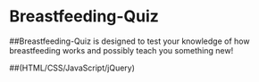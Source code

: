 # Breastfeeding-Quiz

##Breastfeeding-Quiz is designed to test your knowledge of how breastfeeding works and possibly teach you something new!

##(HTML/CSS/JavaScript/jQuery) 
